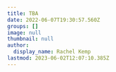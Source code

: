 ```yaml
---
title: TBA
date: 2022-06-07T19:30:57.560Z
groups: []
image: null
thumbnail: null
author:
  display_name: Rachel Kemp
lastmod: 2023-06-02T12:07:10.385Z
---
```

